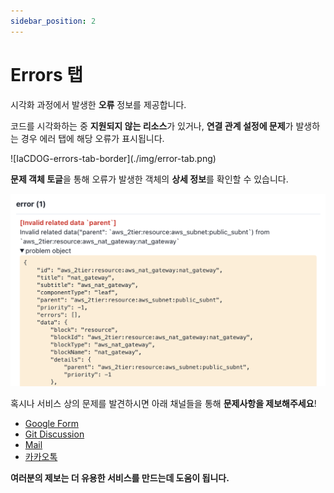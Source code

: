 ```yaml
---
sidebar_position: 2
---
```


# Errors 탭

시각화 과정에서 발생한 **오류** 정보를 제공합니다.

코드를 시각화하는 중 **지원되지 않는 리소스**가 있거나, **연결 관계 설정에 문제**가 발생하는 경우 에러 탭에 해당 오류가 표시됩니다.

<div style={{maxWidth:400}}>
![IaCDOG-errors-tab-border](./img/error-tab.png)
</div>

**문제 객체 토글**을 통해 오류가 발생한 객체의 **상세 정보**를 확인할 수 있습니다.

![IaCDOG-errors-tab-detail-border](./img/error-tab-detail.png)

혹시나 서비스 상의 문제를 발견하시면 아래 채널들을 통해 **문제사항을 제보해주세요**!

- [Google Form](https://docs.google.com/forms/d/e/1FAIpQLSdeEh-iAg92AAS1Y1PMh0NUk-aenlotQml7wILaBOIUjGKYyg/viewform?usp=send_form)
- [Git Discussion](https://github.com/orgs/InitCloud-co/discussions/categories/-iacdog)
- [Mail](mailto:contact@initcloud.io)
- [카카오톡](https://open.kakao.com/o/sSyWwDef)

**여러분의 제보는 더 유용한 서비스를 만드는데 도움이 됩니다.**
